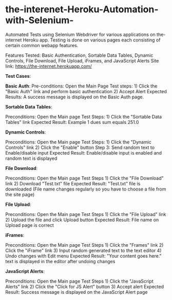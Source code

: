 # the-interenet-Heroku-Automation-with-Selenium-
Automated Tests using Selenium Webdriver for various applications on the-internet Heroku app.
Testing is done on various pages each consisting of certain common webapp features. 

Features Tested: Basic Authentication, Sortable Data Tables, Dynamic Controls, File Download, File Upload, iFrames, and JavaScript Alerts
Site link: https://the-internet.herokuapp.com/

**Test Cases**: 

**Basic Auth**: 
Pre-conditions: Open the Main Page
Test steps: 1) Click the "Basic Auth" link and perform basic authentication
            2) Accept Alert 
Expected Results: A success message is displayed on the Basic Auth page.

**Sortable Data Tables**:

Preconditions: Open the Main page 
Test Steps: 1) Click the "Sortable Data Tables" link 
Expected Result: Example 1 dues sum equals 251.0

**Dynamic Controls**:

Preconditions: Open the Main page 
Test Steps: 1) Click the "Dynamic Controls" link 
            2) Click the "Enable" button Step 3: Send random text to Enable/disable input 
Expected Result: Enable/disable input is enabled and random text is displayed

**File Download**:

Preconditions: Open the Main page 
Test Steps 1) Click the "File Download" link 
           2) Download "Test.txt" file 
Expected Result: "Test.txt" file is downloaded (File name changes regularly so you have to choose a file from the site page)

**File Upload**:

Preconditions: Open the Main page 
Test Steps 1) Click the "File Upload" link 
           2) Upload the file and click Upload button 
Expected Result: File name on Upload page is correct

**iFrames**:

Preconditions: Open the Main page 
Test Steps 1) Click the "Frames" link 
           2) Click the "iFrame" link 
           3) Input random generated text to the text editor 
           4) Undo changes with Edit menu 
Expected Result: "Your content goes here." text is displayed in the editor after undoing changes

**JavaScript Alerts**:

Preconditions: Open the Main page 
Test Steps 1) Click the "JavaScript Alerts" link 
           2) Click the "Click for JS Alert" button 
           3) Accept alert 
Expected Result: Success message is displayed on the JavaScript Alert page
